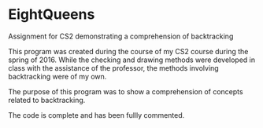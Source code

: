 # EightQueens
Assignment for CS2 demonstrating a comprehension of backtracking

This program was created during the course of my CS2 course during the
spring of 2016. While the checking and drawing methods were developed in
class with the assistance of the professor, the methods involving backtracking
were of my own.

The purpose of this program was to show a comprehension of concepts related to
backtracking.

The code is complete and has been fullly commented.
